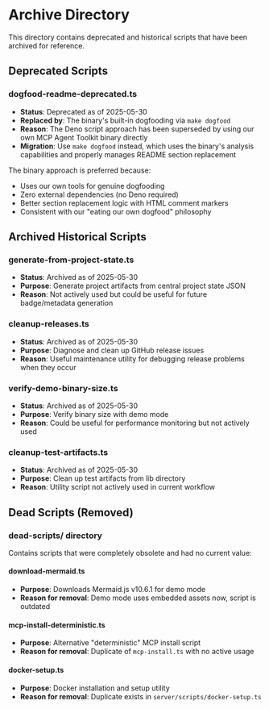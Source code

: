 # Archive Directory

This directory contains deprecated and historical scripts that have been
archived for reference.

## Deprecated Scripts

### dogfood-readme-deprecated.ts

- **Status**: Deprecated as of 2025-05-30
- **Replaced by**: The binary's built-in dogfooding via `make dogfood`
- **Reason**: The Deno script approach has been superseded by using our own MCP
  Agent Toolkit binary directly
- **Migration**: Use `make dogfood` instead, which uses the binary's analysis
  capabilities and properly manages README section replacement

The binary approach is preferred because:

- Uses our own tools for genuine dogfooding
- Zero external dependencies (no Deno required)
- Better section replacement logic with HTML comment markers
- Consistent with our "eating our own dogfood" philosophy

## Archived Historical Scripts

### generate-from-project-state.ts

- **Status**: Archived as of 2025-05-30
- **Purpose**: Generate project artifacts from central project state JSON
- **Reason**: Not actively used but could be useful for future badge/metadata
  generation

### cleanup-releases.ts

- **Status**: Archived as of 2025-05-30
- **Purpose**: Diagnose and clean up GitHub release issues
- **Reason**: Useful maintenance utility for debugging release problems when
  they occur

### verify-demo-binary-size.ts

- **Status**: Archived as of 2025-05-30
- **Purpose**: Verify binary size with demo mode
- **Reason**: Could be useful for performance monitoring but not actively used

### cleanup-test-artifacts.ts

- **Status**: Archived as of 2025-05-30
- **Purpose**: Clean up test artifacts from lib directory
- **Reason**: Utility script not actively used in current workflow

## Dead Scripts (Removed)

### dead-scripts/ directory

Contains scripts that were completely obsolete and had no current value:

#### download-mermaid.ts

- **Purpose**: Downloads Mermaid.js v10.6.1 for demo mode
- **Reason for removal**: Demo mode uses embedded assets now, script is outdated

#### mcp-install-deterministic.ts

- **Purpose**: Alternative "deterministic" MCP install script
- **Reason for removal**: Duplicate of `mcp-install.ts` with no active usage

#### docker-setup.ts

- **Purpose**: Docker installation and setup utility
- **Reason for removal**: Duplicate exists in `server/scripts/docker-setup.ts`

